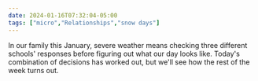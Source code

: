```yaml
---
date: 2024-01-16T07:32:04-05:00
tags: ["micro","Relationships","snow days"]
---
```

In our family this January, severe weather means checking three different schools' responses before figuring out what our day looks like. Today's combination of decisions has worked out, but we'll see how the rest of the week turns out.